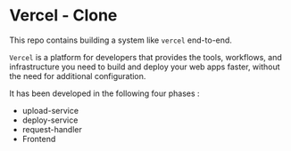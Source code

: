 # Vercel - Clone 

This repo contains building a system like `vercel` end-to-end.

`Vercel` is a platform for developers that provides the tools, workflows, and infrastructure you need to build and deploy your web apps faster, without the need for additional configuration.

It has been developed in the following four phases :

- upload-service
- deploy-service
- request-handler
- Frontend

